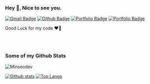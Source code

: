 ### Hey 👋, Nice to see you.
[![Gmail Badge](https://img.shields.io/badge/-kms12782@gmail.com-c14438?style=flat&logo=Gmail&logoColor=white&link=mailto:kms12782@gmail.com)](mailto:kms12782@gmail.com) [![Github Badge](https://img.shields.io/badge/Minseo_dev-grey?style=flat&logo=github&logoColor=white&link=https://github.com/Minseodev/)](https://www.github.com/Minseodev/) [![Portfolio Badge](https://img.shields.io/badge/portfolio-Notion-pink?style=flat&link=https://www.notion.so/Minseo-dev-995bdfb4783248c892e62a9156d9f7dd/)](https://www.notion.so/Minseo-dev-995bdfb4783248c892e62a9156d9f7dd/) [![Portfolio Badge](https://img.shields.io/badge/portfolio-medium-skyblue?style=flat&link=https://medium.com/@Minseo-dev/)](https://medium.com/@Minseo-dev/) <p align='left'>Good Luck for my code ❤️‍🔥</p>
<br><br>
### Some of my Github Stats
<p align=left> <img src=https://komarev.com/ghpvc/?username=Minseo-dev alt=Minseodev /> </p>

[![Github stats](https://github-readme-stats.vercel.app/api?username=Minseo-dev&show_icons=true&include_all_commits=true)](https://github.com/Minseo-dev/github-readme-stats)
[![Top Langs](https://github-readme-stats.vercel.app/api/top-langs/?username=Minseo-dev&layout=compact)](https://github.com/Minseodev/github-readme-stats)

<!--
**Minseo-dev/Minseo-dev** is a ✨ _special_ ✨ repository because its `README.md` (this file) appears on your GitHub profile.

Here are some ideas to get you started:

- 🔭 I’m currently working on ...
- 🌱 I’m currently learning ...
- 👯 I’m looking to collaborate on ...
- 🤔 I’m looking for help with ...
- 💬 Ask me about ...
- 📫 How to reach me: ...
- 😄 Pronouns: ...
- ⚡ Fun fact: ...
-->
